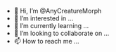 - 👋 Hi, I’m @AnyCreatureMorph
- 👀 I’m interested in ...
- 🌱 I’m currently learning ...
- 💞️ I’m looking to collaborate on ...
- 📫 How to reach me ...

<!---
AnyCreatureMorph/AnyCreatureMorph is a ✨ special ✨ repository because its `README.md` (this file) appears on your GitHub profile.
You can click the Preview link to take a look at your changes.
--->

